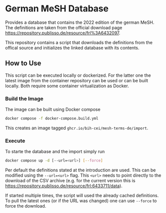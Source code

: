 # German MeSH Database

Provides a database that contains the 2022 edition of the german MeSH. The definitions are taken from the official download page https://repository.publisso.de/resource/frl%3A6432097.

This repository contains a script that downloads the definitions from the offical source and initializes the linked database with its contents.


## How to Use

This script can be executed locally or dockerized. For the latter one the latest image from the container repository can be used or can be built locally. Both require some container virtualization as Docker.

### Build the Image

The image can be built using Docker compose

```bash
docker compose -f docker-compose.build.yml
```

This creates an image tagged `ghcr.io/bih-cei/mesh-terms-de/import`.

### Execute

To starte the database and the import simply run

```bash
docker compose up -d [--url=<url>] [--force]
```

Per default the definitions stated at the introduction are used. This can be modified using the `--url=<url>` flag. This `<url>` needs to point directly to the download of the CSV archive (e.g. for the current version this is https://repository.publisso.de/resource/frl:6433711/data).

If started multiple times, the script will used the already cached definitions. To pull the latest ones (or if the URL was changed) one can use `--force` to force the download.

